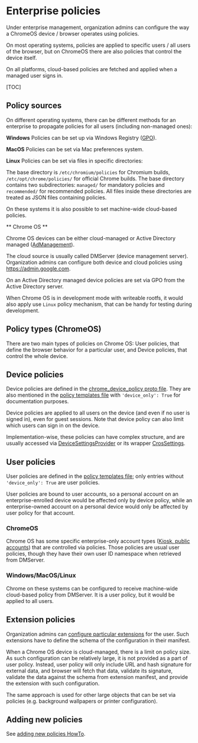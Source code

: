 # Enterprise policies

Under enterprise management, organization admins can configure the way a
ChromeOS device / browser operates using policies.

On most operating systems, policies are applied to specific users / all users
of the browser, but on ChromeOS there are also policies that control the device
itself.

On all platforms, cloud-based policies are fetched and applied when a managed
user signs in.

[TOC]

## Policy sources

On different operating systems, there can be different methods for an enterprise
to propagate policies for all users (including non-managed ones):

**Windows** Policies can be set up via Windows Registry ([GPO](https://en.wikipedia.org/wiki/Group_Policy)).

**MacOS** Policies can be set via Mac preferences system.

**Linux** Policies can be set via files in specific directories:

The base directory is `/etc/chromium/policies` for Chromium builds,
 `/etc/opt/chrome/policies/` for official Chrome builds.
The base directory contains two subdirectories: `managed/` for mandatory
policies and `recommended/` for recommended policies. All files inside these
directories are treated as JSON files containing policies.

On these systems it is also possible to set machine-wide cloud-based policies.

** Chrome OS **

Chrome OS devices can be either cloud-managed or Active Directory managed
([AdManagement](https://support.google.com/chrome/a?p=ad)).

The cloud source is usually called DMServer (device management server).
Organization admins can configure both device and cloud policies using
https://admin.google.com.

On an Active Directory managed device policies are set via GPO from the Active
Directory server.

When Chrome OS is in development mode with writeable rootfs, it would also
apply use `Linux` policy mechanism, that can be handy for testing during
development.

## Policy types (ChromeOS)

There are two main types of policies on Chrome OS: User policies, that define
the browser behavior for a particular user, and Device policies, that control
the whole device.

## Device policies

Device policies are defined in the [chrome_device_policy proto file](https://cs.chromium.org/chromium/src/components/policy/proto/chrome_device_policy.proto).
They are also mentioned in the [policy templates file](https://cs.chromium.org/chromium/src/components/policy/resources/policy_templates.json)
with `'device_only': True` for documentation purposes.

Device policies are applied to all users on the device (and even if no user
is signed in), even for guest sessions. Note that device policy can also limit
which users can sign in on the device.

Implementation-wise, these policies can have complex structure, and are
usually accessed via
[DeviceSettingsProvider](https://cs.chromium.org/chromium/src/chrome/browser/chromeos/settings/device_settings_provider.h)
or its wrapper [CrosSettings](https://cs.chromium.org/chromium/src/chrome/browser/chromeos/settings/cros_settings.h).

## User policies

User policies are defined in the [policy templates file](https://cs.chromium.org/chromium/src/components/policy/resources/policy_templates.json);
only entries without `'device_only': True` are user policies.

User policies are bound to user accounts, so a personal account on
an enterprise-enrolled device would be affected only by device policy, while
an enterprise-owned account on a personal device would only be affected by user
policy for that account.

### ChromeOS
Chrome OS has some specific enterprise-only account types ([Kiosk, public
accounts](kiosk_public_session.md)) that are controlled via policies. Those
policies are usual user policies, though they have their own user ID namespace
when retrieved from DMServer.

### Windows/MacOS/Linux
Chrome on these systems can be configured to receive machine-wide cloud-based
policy from DMServer. It is a user policy, but it would be applied to all
users.

## Extension policies

Organization admins can [configure particular extensions](https://www.chromium.org/administrators/configuring-policy-for-extensions)
for the user. Such extensions have to define the schema of the configuration
in their manifest.

When a Chrome OS device is cloud-managed, there is a limit on policy size.
As such configuration can be relatively large, it is not provided as a part
of user policy. Instead, user policy will only include URL and hash signature
for external data, and browser will fetch that data, validate its signature,
validate the data against the schema from extension manifest, and provide the
extension with such configuration.

The same approach is used for other large objects that can be set via
policies (e.g. background wallpapers or printer configuration).

## Adding new policies

See [adding new policies HowTo](https://www.chromium.org/developers/how-tos/enterprise/adding-new-policies).
